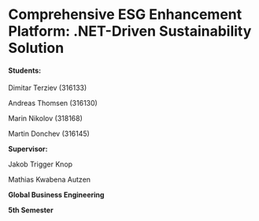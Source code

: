 # Comprehensive ESG Enhancement Platform: .NET-Driven Sustainability Solution
#### **Students:**

Dimitar Terziev (316133)

Andreas Thomsen (316130)

Marin Nikolov (318168)

Martin Donchev (316145)

**Supervisor:**

Jakob Trigger Knop

Mathias Kwabena Autzen

**Global Business Engineering**

**5th Semester**
